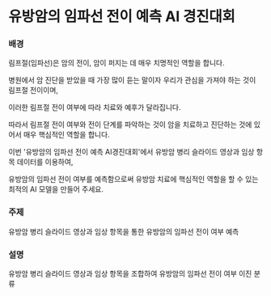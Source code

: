 # 유방암의 임파선 전이 예측 AI 경진대회

### 배경


림프절(임파선)은 암의 전이, 암이 퍼지는 데 매우 치명적인 역할을 합니다.

병원에서 암 진단을 받았을 때 가장 많이 듣는 말이자 우리가 관심을 가져야 하는 것이 림프절 전이이며, 

이러한 림프절 전이 여부에 따라 치료와 예후가 달라집니다.

따라서 림프절 전이 여부와 전이 단계를 파악하는 것이 암을 치료하고 진단하는 것에 있어서 매우 핵심적인 역할을 합니다.



이번 '유방암의 임파선 전이 예측 AI경진대회'에서 유방암 병리 슬라이드 영상과 임상 항목 데이터를 이용하여,

유방암의 임파선 전이 여부를 예측함으로써 유방암 치료에 핵심적인 역할을 할 수 있는 최적의 AI 모델을 만들어 주세요.



### 주제


유방암 병리 슬라이드 영상과 임상 항목을 통한 유방암의 임파선 전이 여부 예측



### 설명


유방암 병리 슬라이드 영상과 임상 항목을 조합하여 유방암의 임파선 전이 여부 이진 분류

